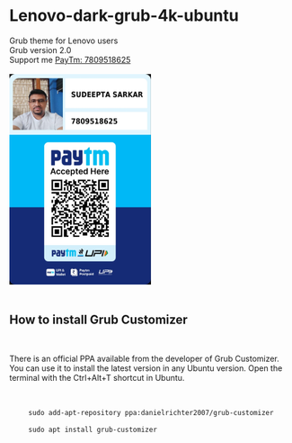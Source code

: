 # Lenovo-dark-grub-4k-ubuntu
<head>
<link rel="stylesheet" href="css/PayTm.css">
</head>
Grub theme for Lenovo users
<br>
Grub version 2.0
<br>
Support me 
<a href="https://paytm.me/v-2r8HG">PayTm: 7809518625</a>
<br>
<br>
<div>
<img src="images/Paytm Scanner.png" width=50% height=50% class="paytm">
</div>
<br>
<h2>How to install Grub Customizer</h2>
<br>
<p>There is an official PPA available from the developer of Grub Customizer. You can use it to install the latest version in any Ubuntu version. Open the terminal with the Ctrl+Alt+T shortcut in Ubuntu.</p>
<br>
<div>
<pre>
    <code>sudo add-apt-repository ppa:danielrichter2007/grub-customizer</code>
</pre>
</div>
<div>
<pre>
    <code>sudo apt install grub-customizer</code>
</pre>
</div>